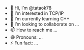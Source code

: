 - 👋 Hi, I’m @tataok78
- 👀 I’m interested in TCP/IP
- 🌱 I’m currently learning C++
- 💞️ I’m looking to collaborate on ...
- 📫 How to reach me ...
- 😄 Pronouns: ...
- ⚡ Fun fact: ...

<!---
tataok78/tataok78 is a ✨ special ✨ repository because its `README.md` (this file) appears on your GitHub profile.
You can click the Preview link to take a look at your changes.
--->

